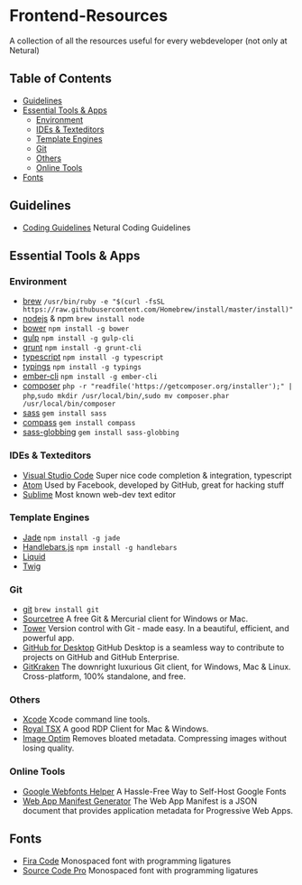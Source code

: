 # Frontend-Resources
A collection of all the resources useful for every webdeveloper (not only at Netural)

## Table of Contents
- [Guidelines](#guidelines)
- [Essential Tools & Apps](#essential-tools--apps)
  - [Environment](#environment)
  - [IDEs & Texteditors](#ides--texteditors)
  - [Template Engines](#template-engines)
  - [Git](#git)
  - [Others](#others)
  - [Online Tools](#online-tools)
- [Fonts](#fonts)

## Guidelines
- [Coding Guidelines](https://github.com/Netural/frontend-resources/tree/master/code-guidelines) Netural Coding Guidelines

## Essential Tools & Apps
### Environment
- [brew](http://brew.sh/) `/usr/bin/ruby -e "$(curl -fsSL https://raw.githubusercontent.com/Homebrew/install/master/install)"`
- [nodejs](https://nodejs.org) & npm `brew install node`
- [bower](http://bower.io/) `npm install -g bower`
- [gulp](http://gulpjs.com/) `npm install -g gulp-cli`
- [grunt](http://gruntjs.com/) `npm install -g grunt-cli`
- [typescript](http://www.typescriptlang.org/) `npm install -g typescript`
- [typings](https://github.com/typings/typings) `npm install -g typings`
- [ember-cli](http://ember-cli.com/) `npm install -g ember-cli`
- [composer](https://getcomposer.org/download/) `php -r "readfile('https://getcomposer.org/installer');" | php`,`sudo mkdir /usr/local/bin/`,`sudo mv composer.phar /usr/local/bin/composer`
- [sass](http://sass-lang.com/) `gem install sass`
- [compass](http://compass-style.org/) `gem install compass`
- [sass-globbing](https://github.com/chriseppstein/sass-globbing) `gem install sass-globbing`

### IDEs & Texteditors
- [Visual Studio Code](http://code.visualstudio.com/) Super nice code completion & integration, typescript
- [Atom](https://atom.io/) Used by Facebook, developed by GitHub, great for hacking stuff
- [Sublime](http://www.sublimetext.com/3) Most known web-dev text editor

### Template Engines
- [Jade](https://jade-lang.com/) `npm install -g jade`
- [Handlebars.js](http://handlebarsjs.com/) `npm install -g handlebars`
- [Liquid](https://shopify.github.io/liquid/)
- [Twig](http://twig.sensiolabs.org/)

### Git
- [git](https://git-scm.com/) `brew install git`
- [Sourcetree](https://www.sourcetreeapp.com/) A free Git & Mercurial client for Windows or Mac.
- [Tower](https://www.git-tower.com/) Version control with Git - made easy. In a beautiful, efficient, and powerful app.
- [GitHub for Desktop](https://www.git-tower.com/) GitHub Desktop is a seamless way to contribute to projects on GitHub and GitHub Enterprise.
- [GitKraken](https://www.gitkraken.com/) The downright luxurious Git client, for Windows, Mac & Linux. Cross-platform, 100% standalone, and free.

### Others
- [Xcode](https://developer.apple.com/xcode/download/) Xcode command line tools.
- [Royal TSX](https://www.royalapplications.com/ts/osx/download) A good RDP Client for Mac & Windows.
- [Image Optim](https://imageoptim.com/) Removes bloated metadata. Compressing images without losing quality.

### Online Tools
- [Google Webfonts Helper](https://google-webfonts-helper.herokuapp.com/fonts) A Hassle-Free Way to Self-Host Google Fonts
- [Web App Manifest Generator](https://app-manifest.firebaseapp.com/) The Web App Manifest is a JSON document that provides application metadata for Progressive Web Apps.

## Fonts
- [Fira Code](https://github.com/tonsky/FiraCode) Monospaced font with programming ligatures
- [Source Code Pro](https://fonts.google.com/specimen/Source+Code+Pro) Monospaced font with programming ligatures